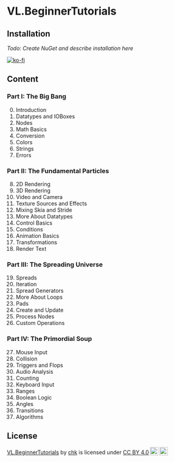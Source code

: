 # VL.BeginnerTutorials

## Installation
*Todo: Create NuGet and describe installation here*

[![ko-fi](https://ko-fi.com/img/githubbutton_sm.svg)](https://ko-fi.com/T6T3I9XX6)

## Content

### Part I: The Big Bang
0. Introduction
1. Datatypes and IOBoxes
2. Nodes
3. Math Basics
4. Conversion
5. Colors
6. Strings
7. Errors

### Part II: The Fundamental Particles
8. 2D Rendering
9. 3D Rendering
10. Video and Camera
11. Texture Sources and Effects
12. Mixing Skia and Stride
13. More About Datatypes
14. Control Basics
15. Conditions
16. Animation Basics
17. Transformations
18. Render Text

### Part III: The Spreading Universe
19. Spreads
20. Iteration
21. Spread Generators
22. More About Loops
23. Pads
24. Create and Update
25. Process Nodes
26. Custom Operations

### Part IV: The Primordial Soup
27. Mouse Input
28. Collision
29. Triggers and Flops
30. Audio Analysis
31. Counting
32. Keyboard Input
33. Ranges
34. Boolean Logic
35. Angles
36. Transitions
37. Algorithms

## License

 <p xmlns:cc="http://creativecommons.org/ns#" xmlns:dct="http://purl.org/dc/terms/"><a property="dct:title" rel="cc:attributionURL" href="https://github.com/chkworks/VL.BeginnerTutorials">VL.BeginnerTutorials</a> by <a rel="cc:attributionURL dct:creator" property="cc:attributionName" href="https://www.3e8.studio">chk</a> is licensed under <a href="http://creativecommons.org/licenses/by/4.0/?ref=chooser-v1" target="_blank" rel="license noopener noreferrer" style="display:inline-block;">CC BY 4.0<img style="height:22px!important;margin-left:3px;vertical-align:text-bottom;" src="https://mirrors.creativecommons.org/presskit/icons/cc.svg?ref=chooser-v1"><img style="height:22px!important;margin-left:3px;vertical-align:text-bottom;" src="https://mirrors.creativecommons.org/presskit/icons/by.svg?ref=chooser-v1"></a></p> 
